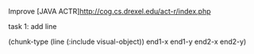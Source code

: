 Improve [JAVA ACTR]http://cog.cs.drexel.edu/act-r/index.php

task 1: add line

(chunk-type (line (:include visual-object)) end1-x end1-y end2-x end2-y)
